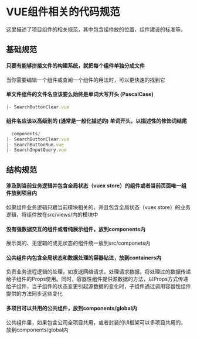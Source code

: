 <!-- 项目大标题 -->
# VUE组件相关的代码规范
<!-- 项目说明 -->
这里描述了项目组件的相关规范，其中包含组件放的位置，组件建设的标准等。


## 基础规范

#### 只要有能够拼接文件的构建系统，就把每个组件单独分成文件

当你需要编辑一个组件或查阅一个组件的用法时，可以更快速的找到它

#### 单文件组件的文件名应该要么始终是单词大写开头 (PascalCase)
```js
|- SearchButtonClear.vue
```

#### 组件名应该以高级别的 (通常是一般化描述的) 单词开头，以描述性的修饰词结尾


```js
  components/
|- SearchButtonClear.vue
|- SearchButtonRun.vue
|- SearchInputQuery.vue
```

## 结构规范

#### 涉及到当前业务逻辑并包含全局状态（vuex store）的组件或者当前页面唯一组件放到项目内

如果组件业务逻辑只跟当前模块相关的，并且包含全局状态（vuex store）的业务逻辑，将组件放在src/views/内的模块中

#### 没有强数据交互的组件或者纯展示组件，放到components内

展示类的、无逻辑的或无状态的组件统一放到src/componets内

#### 公共组件内包含全局状态和数据处理的容器钻进，放到containers内

负责业务流程逻辑的处理，如发送网络请求，处理请求数据，将处理过的数据传递给子组件的Props使用。同时，容器性组件提供源数据的方法，以Props方式传递给子组件，当子组件的状态变更引起源数据的变化时，子组件通过调用容器性组件提供的方法同步这些变化


#### 多项目可以共用的公共组件，放到components/global内

公共组件里，如果包含公司全项目共用，或者封装的UI框架可以多项目共用的，放到components/global内

